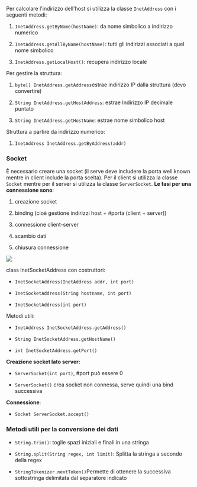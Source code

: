 Per calcolare l'indirizzo dell'host si utilizza la classe `InetAddress` con i seguenti metodi:

1. `InetAddress.getByName(hostName)`: da nome simbolico a indirizzo numerico

2. `InetAddress.getAllByName(hostName)`: tutti gli indirizzi associati a quel nome simbolico

3. `InetAddress.getLocalHost()`: recupera indirizzo locale

Per gestire la struttura:

1. `byte[] InetAddress.getAddress`estrae indirizzo IP dalla struttura (devo convertire)

2. `String InetAddress.getHostAddress`: estrae Indirizzo IP decimale puntato

3. `String InetAddress.getHostName`: estrae nome simbolico host

Struttura a partire da indirizzo numerico:

1. `InetAddress InetAddress.getByAddress(addr)`

### Socket

È necessario creare una socket (il serve deve includere la porta well known mentre in client include la porta scelta). Per il client si utilizza la classe `Socket` mentre per il server si utilizza la classe `ServerSocket`. **Le fasi per una connessione sono**:

1. creazione socket

2. binding (cioè gestione indirizzi host + #porta (client + server))

3. connessione client-server

4. scambio dati

5. chiusura connessione

![](C:\Users\Marco\AppData\Roaming\marktext\images\2022-02-21-14-32-52-image.png)

class InetSocketAddress con costruttori: 

- `InetSocketAddress(InetAddress addr, int port) `

- `InetSocketAddress(String hostname, int port) `

- `InetSocketAddress(int port)`

Metodi utili:

- `InetAddress InetSocketAddress.getAddress()`

- `String InetSocketAddress.getHostName()`

- `int InetSocketAddress.getPort()`

**Creazione socket lato server:**

- `ServerSocket(int port)`, #port può essere 0

- `ServerSocket()` crea socket non connessa, serve quindi una bind successiva

**Connessione**:

- `Socket ServerSocket.accept()`

### Metodi utili per la conversione dei dati

- `String.trim()`: toglie spazi iniziali e finali in una stringa

- `String.split(String regex, int limit)`: Splitta la stringa a secondo della regex

- `StringTokenizer.nextToken()`Permette di ottenere la successiva sottostringa delimitata dal separatore indicato


